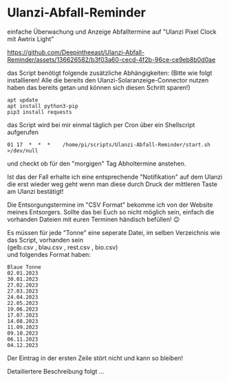# Ulanzi-Abfall-Reminder
einfache Überwachung und Anzeige Abfalltermine auf "Ulanzi Pixel Clock mit Awtrix Light"


https://github.com/Deepintheeast/Ulanzi-Abfall-Reminder/assets/136626582/b3f03a60-cecd-4f2b-96ce-ce9eb8b0d0ae


das Script benötigt folgende zusätzliche Abhängigkeiten:
(Bitte wie folgt installieren! Alle die bereits den Ulanzi-Solaranzeige-Connector nutzen haben das bereits getan und können sich diesen Schritt sparen!)
```
apt update
apt install python3-pip
pip3 install requests
```


das Script wird bei mir einmal täglich per Cron über ein Shellscript aufgerufen

``01 17  *  *  *    /home/pi/scripts/Ulanzi-Abfall-Reminder/start.sh    >/dev/null``

und checkt ob für den "morgigen" Tag Abholtermine anstehen.

Ist das der Fall erhalte ich eine entsprechende "Notifikation" auf dem Ulanzi die erst wieder weg geht wenn
man diese durch Druck der mittleren Taste am Ulanzi bestätigt!



Die Entsorgungstermine im "CSV Format" bekomme ich von der Website meines Entsorgers. Sollte das bei Euch so nicht möglich sein, einfach die vorhanden Dateien mit euren Terminen händisch befüllen! 😉

Es müssen für jede "Tonne" eine seperate Datei, im selben Verzeichnis wie das Script, vorhanden sein <br> (gelb.csv , blau.csv , rest.csv , bio.csv) <br>und folgendes Format haben:

```
Blaue Tonne 
02.01.2023 
30.01.2023 
27.02.2023 
27.03.2023 
24.04.2023
22.05.2023
19.06.2023
17.07.2023
14.08.2023
11.09.2023
09.10.2023
06.11.2023
04.12.2023
```

Der Eintrag in der ersten Zeile stört nicht und kann so bleiben!

Detailiertere Beschreibung folgt ...
